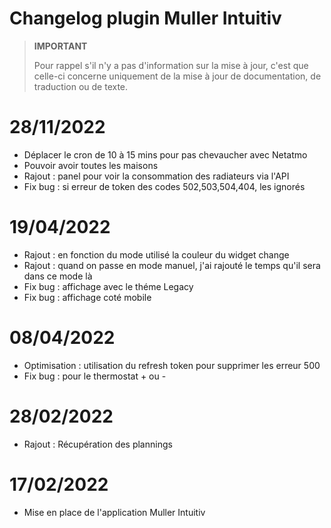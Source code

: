 # Changelog plugin Muller Intuitiv

>**IMPORTANT**
>
>Pour rappel s'il n'y a pas d'information sur la mise à jour, c'est que celle-ci concerne uniquement de la mise à jour de documentation, de traduction ou de texte.

# 28/11/2022
- Déplacer le cron de 10 à 15 mins pour pas chevaucher avec Netatmo
- Pouvoir avoir toutes les maisons
- Rajout : panel pour voir la consommation des radiateurs via l'API
- Fix bug : si erreur de token des codes 502,503,504,404, les ignorés

# 19/04/2022
- Rajout : en fonction du mode utilisé la couleur du widget change
- Rajout : quand on passe en mode manuel, j'ai rajouté le temps qu'il sera dans ce mode là
- Fix bug : affichage avec le théme Legacy
- Fix bug : affichage coté mobile

# 08/04/2022
- Optimisation : utilisation du refresh token pour supprimer les erreur 500
- Fix bug : pour le thermostat + ou -

# 28/02/2022
- Rajout : Récupération des plannings

# 17/02/2022
- Mise en place de l'application Muller Intuitiv
